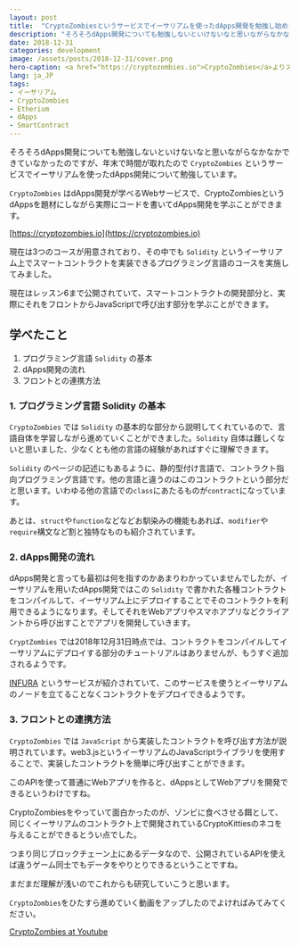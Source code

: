 ```yaml
---
layout: post
title:  "CryptoZombiesというサービスでイーサリアムを使ったdApps開発を勉強し始めました"
description: "そろそろdApps開発についても勉強しないといけないなと思いながらなかなかできていなかったのですが、年末で時間が取れたので CryptoZombiesというサービスでイーサリアムを使ったdApps開発について勉強しています。"
date: 2018-12-31
categories: development
image: /assets/posts/2018-12-31/cover.png
hero-caption: <a href="https://cryptozombies.io">CryptoZombies</a>よりスクリーンショット
lang: ja_JP
tags:
- イーサリアム
- CryptoZombies
- Etherium
- dApps
- SmartContract
---
```


そろそろdApps開発についても勉強しないといけないなと思いながらなかなかできていなかったのですが、年末で時間が取れたので `CryptoZombies` というサービスでイーサリアムを使ったdApps開発について勉強しています。

`CryptoZombies` はdApps開発が学べるWebサービスで、CryptoZombiesというdAppsを題材にしながら実際にコードを書いてdApps開発を学ぶことができます。

[https://cryptozombies.io](https://cryptozombies.io)

現在は3つのコースが用意されており、その中でも `Solidity` というイーサリアム上でスマートコントラクトを実装できるプログラミング言語のコースを実施してみました。

現在はレッスン6まで公開されていて、スマートコントラクトの開発部分と、実際にそれをフロントからJavaScriptで呼び出す部分を学ぶことができます。

## 学べたこと

1. プログラミング言語 `Solidity` の基本
2. dApps開発の流れ
3. フロントとの連携方法

### 1. プログラミング言語 Solidity の基本

`CryptoZombies` では `Solidity` の基本的な部分から説明してくれているので、言語自体を学習しながら進めていくことができました。`Solidity` 自体は難しくないと思いました、少なくとも他の言語の経験があればすぐに理解できます。

`Solidity` のページの記述にもあるように、静的型付け言語で、コントラクト指向プログラミング言語です。他の言語と違うのはこのコントラクトという部分だと思います。いわゆる他の言語での`class`にあたるものが`contract`になっています。

あとは、`struct`や`function`などなどお馴染みの機能もあれば、`modifier`や`require`構文など割と独特なものも紹介されています。

### 2. dApps開発の流れ

dApps開発と言っても最初は何を指すのかあまりわかっていませんでしたが、イーサリアムを用いたdApps開発ではこの `Solidity` で書かれた各種コントラクトをコンパイルして、イーサリアム上にデプロイすることでそのコントラクトを利用できるようになります。そしてそれをWebアプリやスマホアプリなどクライアントから呼び出すことでアプリを開発していきます。

`CryptZombies` では2018年12月31日時点では、コントラクトをコンパイルしてイーサリアムにデプロイする部分のチュートリアルはありませんが、もうすぐ追加されるようです。

[INFURA](https://infura.io) というサービスが紹介されていて、このサービスを使うとイーサリアムのノードを立てることなくコントラクトをデプロイできるようです。

### 3. フロントとの連携方法

`CryptoZombies` では `JavaScript` から実装したコントラクトを呼び出す方法が説明されています。web3.jsというイーサリアムのJavaScriptライブラリを使用することで、実装したコントラクトを簡単に呼び出すことができます。

このAPIを使って普通にWebアプリを作ると、dAppsとしてWebアプリを開発できるというわけですね。


CryptoZombiesをやっていて面白かったのが、ゾンビに食べさせる餌として、同じくイーサリアムのコントラクト上で開発されているCryptoKittiesのネコを与えることができるとうい点でした。

つまり同じブロックチェーン上にあるデータなので、公開されているAPIを使えば違うゲーム同士でもデータをやりとりできるということですね。

まだまだ理解が浅いのでこれからも研究していこうと思います。

`CryptoZombies`をひたすら進めていく動画をアップしたのでよければみてみてください。

[CryptoZombies at Youtube](https://www.youtube.com/playlist?list=PLCwKASeEZrUvXfSoOTE5eud4F7oBYX0H7)